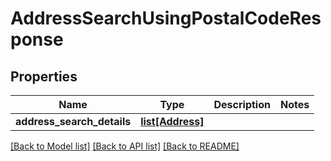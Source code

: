 # AddressSearchUsingPostalCodeResponse

## Properties
Name | Type | Description | Notes
------------ | ------------- | ------------- | -------------
**address_search_details** | [**list[Address]**](Address.md) |  | 

[[Back to Model list]](../README.md#documentation-for-models) [[Back to API list]](../README.md#documentation-for-api-endpoints) [[Back to README]](../README.md)

